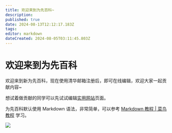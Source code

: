 ```yaml
---
title: 欢迎来到为先百科~
description: 
published: true
date: 2024-08-13T12:12:17.183Z
tags: 
editor: markdown
dateCreated: 2024-08-05T03:11:45.803Z
---
```


# 欢迎来到为先百科

欢迎来到新为先百科，现在使用清华邮箱注册后，即可在线编辑，欢迎大家一起贡献内容~

想试着做贡献的同学可以先试试编辑[实用网站](/resources/links)页面。

为先百科默认使用 Markdown 语法，非常简单，可以参考 [Markdown 教程 | 菜鸟教程](https://www.runoob.com/markdown/md-tutorial.html) 学习。

![](/assets/20240805-210846.png)


